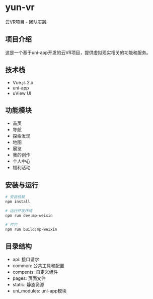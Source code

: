 # yun-vr

云VR项目 - 团队实践

## 项目介绍

这是一个基于uni-app开发的云VR项目，提供虚拟现实相关的功能和服务。

## 技术栈

- Vue.js 2.x
- uni-app
- uView UI

## 功能模块

- 首页
- 导航
- 探索发现
- 地图
- 展览
- 我的创作
- 个人中心
- 福利活动

## 安装与运行

```bash
# 安装依赖
npm install

# 运行开发环境
npm run dev:mp-weixin

# 打包
npm run build:mp-weixin
```

## 目录结构

- api: 接口请求
- common: 公共工具和配置
- compents: 自定义组件
- pages: 页面文件
- static: 静态资源
- uni_modules: uni-app模块
